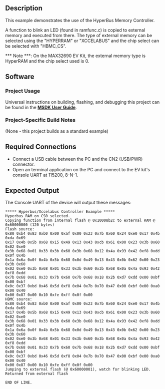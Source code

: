 ## Description

This example demonstrates the use of the HyperBus Memory Controller.

A function to blink an LED (found in ramfunc.c) is copied to external memory and executed from there. The type of external memory can be selected using the "HYPERRAM" or "XCCELABUS" and the chip select can be selected with "HBMC_CS".

*** Note ***: On the MAX32690 EV Kit, the external memory type is HyperRAM and the chip select used is 0.

## Software

### Project Usage

Universal instructions on building, flashing, and debugging this project can be found in the **[MSDK User Guide](https://analog-devices-msdk.github.io/msdk/USERGUIDE/)**.

### Project-Specific Build Notes

(None - this project builds as a standard example)

## Required Connections

-   Connect a USB cable between the PC and the CN2 (USB/PWR) connector.
-   Open an terminal application on the PC and connect to the EV kit's console UART at 115200, 8-N-1.

## Expected Output

The Console UART of the device will output these messages:

```
***** Hyperbus/Xccelabus Controller Example *****
Hyperbus RAM on CS0 selected.
Copying function from internal flash @ 0x10008b2c to external RAM @ 0x60000000 (120 bytes)
Flash source:
0x80 0xb4 0x83 0xb0 0x00 0xaf 0x00 0x23 0x7b 0x60 0x24 0xe0 0x17 0x4b 0xda 0x69
0x17 0x4b 0x5b 0x68 0x15 0x49 0x13 0x43 0xcb 0x61 0x00 0x23 0x3b 0x60 0x02 0xe0
0x3b 0x68 0x01 0x33 0x3b 0x60 0x3b 0x68 0x12 0x4a 0x93 0x42 0xf8 0xdd 0x0f 0x4b
0x1a 0x6a 0x0f 0x4b 0x5b 0x68 0x0d 0x49 0x13 0x43 0x0b 0x62 0x00 0x23 0x3b 0x60
0x02 0xe0 0x3b 0x68 0x01 0x33 0x3b 0x60 0x3b 0x68 0x0a 0x4a 0x93 0x42 0xf8 0xdd
0x7b 0x68 0x01 0x33 0x7b 0x60 0x7b 0x68 0x18 0x2b 0xd7 0xdd 0x00 0xbf 0x00 0xbf
0x0c 0x37 0xbd 0x46 0x5d 0xf8 0x04 0x7b 0x70 0x47 0x00 0xbf 0x00 0xa0 0x00 0x40
0x00 0x87 0x00 0x10 0xfe 0xff 0x0f 0x00
HBMC source:
0x80 0xb4 0x83 0xb0 0x00 0xaf 0x00 0x23 0x7b 0x60 0x24 0xe0 0x17 0x4b 0xda 0x69
0x17 0x4b 0x5b 0x68 0x15 0x49 0x13 0x43 0xcb 0x61 0x00 0x23 0x3b 0x60 0x02 0xe0
0x3b 0x68 0x01 0x33 0x3b 0x60 0x3b 0x68 0x12 0x4a 0x93 0x42 0xf8 0xdd 0x0f 0x4b
0x1a 0x6a 0x0f 0x4b 0x5b 0x68 0x0d 0x49 0x13 0x43 0x0b 0x62 0x00 0x23 0x3b 0x60
0x02 0xe0 0x3b 0x68 0x01 0x33 0x3b 0x60 0x3b 0x68 0x0a 0x4a 0x93 0x42 0xf8 0xdd
0x7b 0x68 0x01 0x33 0x7b 0x60 0x7b 0x68 0x18 0x2b 0xd7 0xdd 0x00 0xbf 0x00 0xbf
0x0c 0x37 0xbd 0x46 0x5d 0xf8 0x04 0x7b 0x70 0x47 0x00 0xbf 0x00 0xa0 0x00 0x40
0x00 0x87 0x00 0x10 0xfe 0xff 0x0f 0x00
Jumping to external flash (@ 0x60000001), watch for blinking LED.
Returned from external flash

END OF LINE.
```


